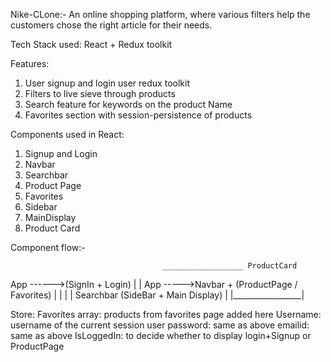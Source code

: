 <Will write explanation soon>

Nike-CLone:-
An online shopping platform, where various filters help the customers chose the right article for their needs.

Tech Stack used: React + Redux toolkit

Features:
1) User signup and login user redux toolkit
2) Filters to live sieve through products
3) Search feature for keywords on the product Name
4) Favorites section with session-persistence of products

Components used in React:
1) Signup and Login
2) Navbar
3) Searchbar
4) Product Page
5) Favorites
6) Sidebar
7) MainDisplay
8) Product Card

Component flow:-

                                      __________________ ProductCard
App ------>(SignIn + Login)           |                   |
App ----->Navbar + (ProductPage / Favorites)              |
           |             |                                |
        Searchbar      (SideBar + Main Display)           |
                                        |_________________|


Store: 
Favorites array: products from favorites page added here
Username: username of the current session user
password: same as above
emailid: same as above
IsLoggedIn: to decide whether to display login+Signup or ProductPage



     

